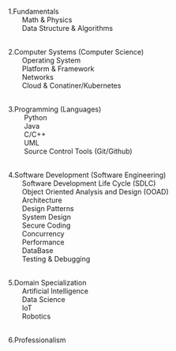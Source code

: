 1.Fundamentals <br />
  Math & Physics <br />
  Data Structure & Algorithms <br /> <br />

2.Computer Systems (Computer Science) <br />
  Operating System <br />
  Platform & Framework <br />
  Networks <br />
  Cloud & Conatiner/Kubernetes <br /> <br />

3.Programming (Languages) <br />
   Python <br />
   Java <br />
   C/C++ <br />
   UML <br />
   Source Control Tools (Git/Github) <br /> <br />

4.Software Development (Software Engineering) <br />
  Software Development Life Cycle (SDLC) <br />
  Object Oriented Analysis and Design (OOAD) <br />
  Architecture <br />
  Design Patterns <br />
  System Design <br />
  Secure Coding <br />
  Concurrency <br />
  Performance <br />
  DataBase <br />
  Testing & Debugging <br /> <br />

5.Domain Specialization <br />
  Artificial Intelligence <br />
  Data Science <br />
  IoT <br />
  Robotics <br />  <br />

6.Professionalism <br /> <br />